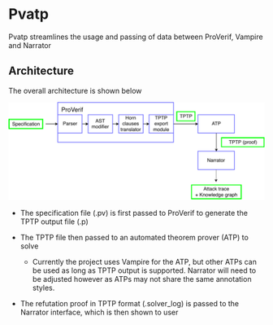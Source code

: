 # Pvatp

Pvatp streamlines the usage and passing of data between ProVerif, Vampire and Narrator

## Architecture

The overall architecture is shown below

![Architecture](arch.png)

- The specification file (.pv) is first passed to ProVerif to generate the TPTP output file (.p)

- The TPTP file then passed to an automated theorem prover (ATP) to solve

  - Currently the project uses Vampire for the ATP, but other ATPs can be used as long as TPTP output is supported. Narrator will need to be adjusted however as ATPs may not share the same annotation styles.

- The refutation proof in TPTP format (.solver_log) is passed to the Narrator interface, which is then shown to user
